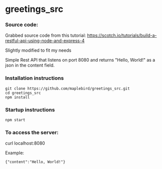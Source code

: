 # greetings_src


### Source code: 

Grabbed source code from this tutorial:
https://scotch.io/tutorials/build-a-restful-api-using-node-and-express-4

Slightly modified to fit my needs

Simple Rest API that listens on port 8080 and returns "Hello, World!" as a json in the content field.
 
### Installation instructions

```
git clone https://github.com/maplebird/greetings_src.git
cd greetings_src
npm install
```

### Startup instructions

```
npm start
```

### To access the server:

curl localhost:8080

Example:

```vlad@Macbook greetings_ci (master) $ curl localhost:8080
{"content":"Hello, World!"}
```